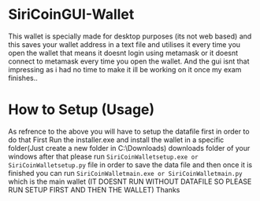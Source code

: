 # SiriCoinGUI-Wallet
This wallet is specially made for desktop purposes (its not web based) and this saves your wallet address in a text file and utilises it every time you open the wallet that means it doesnt login using metamask or it doesnt connect to metamask every time you open the wallet. And the gui isnt that impressing as i had no time to make it ill be working on it once my exam finishes..

# How to Setup (Usage)
As refrence to the above you will have to setup the datafile first in order to do that First Run the installer.exe and install the wallet in a specific folder(Just create a new folder in C:\\Downloads) downloads folder of your windows after that please run ``SiriCoinWalletsetup.exe or SiriCoinWalletsetup.py`` file in order to save the data file and then once it is finished you can run ``SiriCoinWalletmain.exe or SiriCoinWalletmain.py`` which is the main wallet (IT DOESNT RUN WITHOUT DATAFILE SO PLEASE RUN SETUP FIRST AND THEN THE WALLET) Thanks
